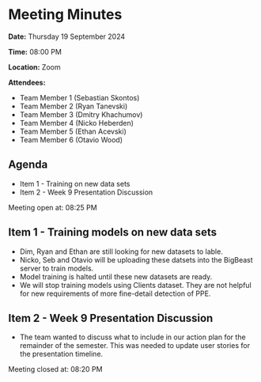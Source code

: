 # Meeting Minutes

**Date:** Thursday 19 September 2024

**Time:** 08:00 PM

**Location:** Zoom

**Attendees:**

* Team Member 1 (Sebastian Skontos)
* Team Member 2 (Ryan Tanevski)
* Team Member 3 (Dmitry Khachumov)
* Team Member 4 (Nicko Heberden)
* Team Member 5 (Ethan Acevski)
* Team Member 6 (Otavio Wood)

## Agenda

* Item 1 - Training on new data sets
* Item 2 - Week 9 Presentation Discussion

Meeting open at: 08:25 PM

## Item 1 - Training models on new data sets
* Dim, Ryan and Ethan are still looking for new datasets to lable.
* Nicko, Seb and Otavio will be uploading these datsets into the BigBeast server to train models.
* Model training is halted until these new datasets are ready.
* We will stop training models using Clients dataset. They are not helpful for new requirements of more fine-detail detection of PPE.

## Item 2 - Week 9 Presentation Discussion
* The team wanted to discuss what to include in our action plan for the remainder of the semester. This was needed to update user stories for the presentation timeline. 


Meeting closed at:  08:20 PM
